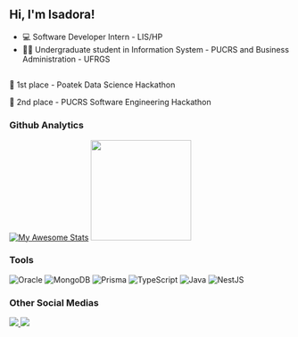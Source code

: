 
## Hi, I'm Isadora!

- 💻 Software Developer Intern - LIS/HP
- 👩‍💻 Undergraduate student in Information System - PUCRS and Business Administration - UFRGS

##

  🥇 1st place - Poatek Data Science Hackathon

  🥈 2nd place - PUCRS Software Engineering Hackathon



### Github Analytics
<div> 

[![My Awesome Stats](https://awesome-github-stats.azurewebsites.net/user-stats/IsaFGuerra?cardType=github&preferLogin=true)](https://git.io/awesome-stats-card) 
<img height="180em" src="https://github-readme-stats.vercel.app/api/top-langs/?username=IsaFGuerra&layout=compact"/>

</div>



### Tools
![Oracle](https://img.shields.io/badge/Oracle-F80000?style=for-the-badge&logo=oracle&logoColor=white)
![MongoDB](https://img.shields.io/badge/MongoDB-%234ea94b.svg?style=for-the-badge&logo=mongodb&logoColor=white)
![Prisma](https://img.shields.io/badge/Prisma-3982CE?style=for-the-badge&logo=Prisma&logoColor=white)
![TypeScript](https://img.shields.io/badge/typescript-%23007ACC.svg?style=for-the-badge&logo=typescript&logoColor=white)
![Java](https://img.shields.io/badge/java-%23ED8B00.svg?style=for-the-badge&logo=openjdk&logoColor=white)
![NestJS](https://img.shields.io/badge/nestjs-%23E0234E.svg?style=for-the-badge&logo=nestjs&logoColor=white)





### Other Social Medias
<a href="https://www.linkedin.com/in/isadora-ferreira-guerra-648b25239/">
  <img src="https://img.shields.io/badge/linkedin-%230077B5.svg?style=for-the-badge&logo=linkedin&logoColor=white"/>
<a>
  <a>
<img src="https://img.shields.io/badge/Gmail-D14836?style=for-the-badge&logo=gmail&logoColor=white">
<a>
